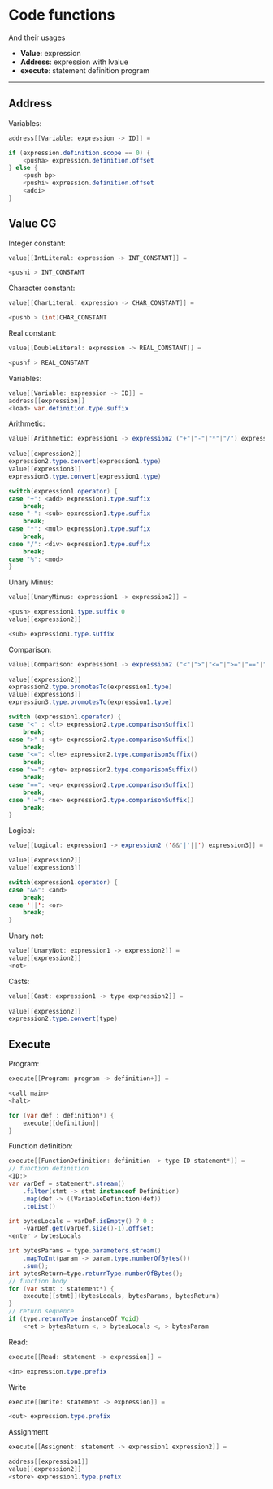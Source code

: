 # Code functions
And their usages
- **Value**: expression
- **Address**: expression with lvalue
- **execute**: statement definition program

---

## Address 
Variables:
```java
address[[Variable: expression -> ID]] = 

if (expression.definition.scope == 0) {
	<pusha> expression.definition.offset
} else {
	<push bp>
	<pushi> expression.definition.offset
	<addi>
}
```

## Value CG
Integer constant:
```java
value[[IntLiteral: expression -> INT_CONSTANT]] =

<pushi > INT_CONSTANT
```
Character constant:
```java
value[[CharLiteral: expression -> CHAR_CONSTANT]] = 

<pushb > (int)CHAR_CONSTANT
```
Real constant:
```java
value[[DoubleLiteral: expression -> REAL_CONSTANT]] = 

<pushf > REAL_CONSTANT
```
Variables:
```java
value[[Variable: expression -> ID]] =
address[[expression]]
<load> var.definition.type.suffix
```
Arithmetic:
```java
value[[Arithmetic: expression1 -> expression2 ("+"|"-"|"*"|"/") expression3]] =
	
value[[expression2]]
expression2.type.convert(expression1.type)
value[[expression3]]
expression3.type.convert(expression1.type)

switch(expression1.operator) {
case "+": <add> expression1.type.suffix
	break;
case "-": <sub> epxression1.type.suffix	
	break;
case "*": <mul> expression1.type.suffix
	break;
case "/": <div> expression1.type.suffix
	break;
case "%": <mod> 
}
``` 

Unary Minus:
```java
value[[UnaryMinus: expression1 -> expression2]] = 

<push> expression1.type.suffix 0
value[[expression2]]

<sub> expression1.type.suffix 
```
Comparison:
```java
value[[Comparison: expression1 -> expression2 ("<"|">"|"<="|">="|"=="|"!=") expression2]] =
	
value[[expression2]]
expression2.type.promotesTo(expression1.type)
value[[expression3]]
expression3.type.promotesTo(expression1.type)

switch (expression1.operator) {
case "<" : <lt> expression2.type.comparisonSuffix()
	break;
case ">" : <gt> expression2.type.comparisonSuffix()
	break;
case "<=": <lte> expression2.type.comparisonSuffix()
	break;
case ">=": <gte> expression2.type.comparisonSuffix()
	break;
case "==": <eq> expression2.type.comparisonSuffix()
	break;
case "!=": <ne> expression2.type.comparisonSuffix()
	break;
}
```
Logical:
```java
value[[Logical: expression1 -> expression2 ('&&'|'||') expression3]] =

value[[expression2]]
value[[expression3]]

switch(expression1.operator) {
case "&&": <and>
	break;
case '||': <or>
	break;
}
```
Unary not:
```java
value[[UnaryNot: expression1 -> expression2]] =
value[[expression2]]
<not>
```

Casts:
```java
value[[Cast: expression1 -> type expression2]] = 
	
value[[expression2]]
expression2.type.convert(type)
```

## Execute
Program:
```java
execute[[Program: program -> definition+]] = 

<call main>
<halt>

for (var def : definition*) {
	execute[[definition]]
}
```

Function definition:
```java
execute[[FunctionDefinition: definition -> type ID statement*]] = 
// function definition
<ID:>
var varDef = statement*.stream()
	.filter(stmt -> stmt instanceof Definition)
	.map(def -> ((VariableDefinition)def))
	.toList()

int bytesLocals = varDef.isEmpty() ? 0 : 
	-varDef.get(varDef.size()-1).offset;
<enter > bytesLocals

int bytesParams = type.parameters.stream()
	.mapToInt(param -> param.type.numberOfBytes())
	.sum();
int bytesReturn=type.returnType.numberOfBytes();
// function body
for (var stmt : statement*) {
	execute[[stmt]](bytesLocals, bytesParams, bytesReturn)
}
// return sequence
if (type.returnType instanceOf Void)	
	<ret > bytesReturn <, > bytesLocals <, > bytesParam
```
Read:
```java
execute[[Read: statement -> expression]] =

<in> expression.type.prefix
```
Write
```java
execute[[Write: statement -> expression]] =

<out> expression.type.prefix
```
Assignment
```java
execute[[Assignent: statement -> expression1 expression2]] =

address[[expression1]]
value[[expression2]]
<store> expression1.type.prefix
```